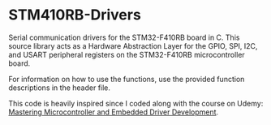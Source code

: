 # STM410RB-Drivers
Serial communication drivers for the STM32-F410RB board in C. This source library acts as a Hardware Abstraction Layer for the GPIO, SPI, I2C, and USART peripheral registers on the STM32-F410RB microcontroller board.

For information on how to use the functions, use the provided function descriptions in the header file.

This code is heavily inspired since I coded along with the course on Udemy: [Mastering Microcontroller and Embedded Driver Development](https://www.udemy.com/course/mastering-microcontroller-with-peripheral-driver-development/).
